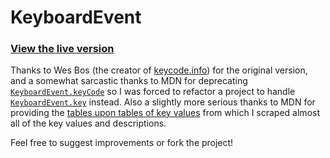 # KeyboardEvent

### [View the live version](http://www.jasperandrew.me/KeyboardEvent/)

Thanks to Wes Bos (the creator of [keycode.info](http://www.keycode.info)) for the original version, and a somewhat sarcastic thanks to MDN for deprecating [`KeyboardEvent.keyCode`](https://developer.mozilla.org/en-US/docs/Web/API/KeyboardEvent/keyCode) so I was forced to refactor a project to handle [`KeyboardEvent.key`](https://developer.mozilla.org/en-US/docs/Web/API/KeyboardEvent/key) instead. Also a slightly more serious thanks to MDN for providing the [tables upon tables of key values](https://developer.mozilla.org/en-US/docs/Web/API/KeyboardEvent/key/Key_Values) from which I scraped almost all of the key values and descriptions.

Feel free to suggest improvements or fork the project!
